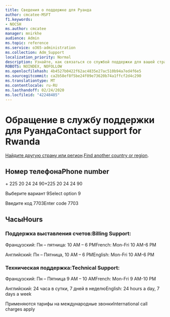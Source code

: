 ```yaml
---
title: Сведения о поддержке для Руанда
author: cmcatee-MSFT
f1.keywords:
- NOCSH
ms.author: cmcatee
manager: mnirkhe
audience: Admin
ms.topic: reference
ms.service: o365-administration
ms.collection: Adm_Support
localization_priority: Normal
description: Узнайте, как связаться со службой поддержки для вашей страны или региона.
ROBOTS: NOINDEX, NOFOLLOW
ms.openlocfilehash: 4b4527b0422f62ac4835e27ac510b94a7ed4f6e5
ms.sourcegitcommit: ca2b58ef8f5be24f09e73620b74a1ffcf2d4c290
ms.translationtype: MT
ms.contentlocale: ru-RU
ms.lasthandoff: 02/24/2020
ms.locfileid: "42248485"
---
```

# <a name="contact-support-for-rwanda"></a><span data-ttu-id="95cf4-103">Обращение в службу поддержки для Руанда</span><span class="sxs-lookup"><span data-stu-id="95cf4-103">Contact support for Rwanda</span></span>

<span data-ttu-id="95cf4-104">[Найдите другую страну или регион](../contact-support-for-business-products.md).</span><span class="sxs-lookup"><span data-stu-id="95cf4-104">[Find another country or region](../contact-support-for-business-products.md).</span></span>

## <a name="phone-number"></a><span data-ttu-id="95cf4-105">Номер телефона</span><span class="sxs-lookup"><span data-stu-id="95cf4-105">Phone number</span></span>
<span data-ttu-id="95cf4-106">+ 225 20 24 24 90</span><span class="sxs-lookup"><span data-stu-id="95cf4-106">+225 20 24 24 90</span></span>

<span data-ttu-id="95cf4-107">Выберите вариант 9</span><span class="sxs-lookup"><span data-stu-id="95cf4-107">Select option 9</span></span>

<span data-ttu-id="95cf4-108">Введите код 7703</span><span class="sxs-lookup"><span data-stu-id="95cf4-108">Enter code 7703</span></span>

## <a name="hours"></a><span data-ttu-id="95cf4-109">Часы</span><span class="sxs-lookup"><span data-stu-id="95cf4-109">Hours</span></span>
### <a name="billing-support"></a><span data-ttu-id="95cf4-110">Поддержка выставления счетов:</span><span class="sxs-lookup"><span data-stu-id="95cf4-110">Billing Support:</span></span>

<span data-ttu-id="95cf4-111">Французский: Пн – пятница: 10 AM – 6 PM</span><span class="sxs-lookup"><span data-stu-id="95cf4-111">French: Mon-Fri 10 AM-6 PM</span></span>

<span data-ttu-id="95cf4-112">Английский: Пн – Пятница, 10 AM – 6 PM</span><span class="sxs-lookup"><span data-stu-id="95cf4-112">English: Mon-Fri 10 AM-6 PM</span></span>

### <a name="technical-support"></a><span data-ttu-id="95cf4-113">Техническая поддержка:</span><span class="sxs-lookup"><span data-stu-id="95cf4-113">Technical Support:</span></span>

<span data-ttu-id="95cf4-114">Французский: Пн – Пятница 9 AM – 10 AM</span><span class="sxs-lookup"><span data-stu-id="95cf4-114">French: Mon-Fri 9 AM-10 PM</span></span>

<span data-ttu-id="95cf4-115">Английский: 24 часа в сутки, 7 дней в неделю</span><span class="sxs-lookup"><span data-stu-id="95cf4-115">English: 24 hours a day, 7 days a week</span></span>

<span data-ttu-id="95cf4-116">Применяются тарифы на международные звонки</span><span class="sxs-lookup"><span data-stu-id="95cf4-116">International call charges apply</span></span>